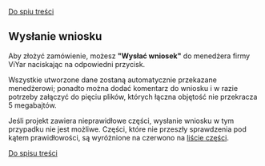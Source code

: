[Do spiu treści](/service/doc/?cid=stol)
## Wysłanie wniosku

Aby złożyć zamówienie, możesz **"Wysłać wniosek"** do menedżera firmy ViYar naciskając na odpowiedni przycisk.

Wszystkie utworzone dane zostaną automatycznie przekazane menedżerowi; ponadto można dodać komentarz do wniosku
i w razie potrzeby załączyć do pięciu plików, których łączna objętość nie przekracza 5 megabajtów.

Jeśli projekt zawiera nieprawidłowe części, wysłanie wniosku w tym przypadku nie jest możliwe.
Części, które nie przeszły sprawdzenia pod kątem prawidłowości, są wyróżnione na czerwono na [liście części](/service/doc/?cid=dsp&s=details-list).

[Do spisu treści](/service/doc/?cid=stol)